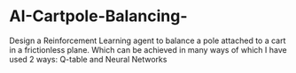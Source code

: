 # AI-Cartpole-Balancing-
Design a Reinforcement Learning agent to balance a pole attached to a cart in a frictionless plane. Which can be achieved in many ways of which I have used 2 ways: Q-table and Neural Networks
